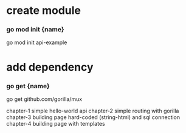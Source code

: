 # create module 

### go mod init {name}

go mod init api-example

# add dependency 

### go get {name}

go get github.com/gorilla/mux

chapter-1 simple hello-world api
chapter-2 simple routing with gorilla
chapter-3 building page hard-coded (string-html) and sql connection
chapter-4 building page with templates